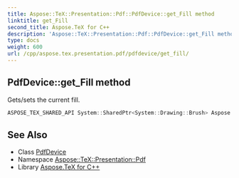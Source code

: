 ```yaml
---
title: Aspose::TeX::Presentation::Pdf::PdfDevice::get_Fill method
linktitle: get_Fill
second_title: Aspose.TeX for C++
description: 'Aspose::TeX::Presentation::Pdf::PdfDevice::get_Fill method. Gets/sets the current fill in C++.'
type: docs
weight: 600
url: /cpp/aspose.tex.presentation.pdf/pdfdevice/get_fill/
---
```

## PdfDevice::get_Fill method


Gets/sets the current fill.

```cpp
ASPOSE_TEX_SHARED_API System::SharedPtr<System::Drawing::Brush> Aspose::TeX::Presentation::Pdf::PdfDevice::get_Fill() override
```




## See Also

* Class [PdfDevice](../)
* Namespace [Aspose::TeX::Presentation::Pdf](../../)
* Library [Aspose.TeX for C++](../../../)
